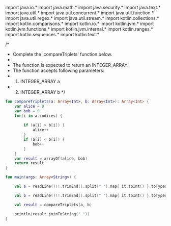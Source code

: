 import java.io.*
import java.math.*
import java.security.*
import java.text.*
import java.util.*
import java.util.concurrent.*
import java.util.function.*
import java.util.regex.*
import java.util.stream.*
import kotlin.collections.*
import kotlin.comparisons.*
import kotlin.io.*
import kotlin.jvm.*
import kotlin.jvm.functions.*
import kotlin.jvm.internal.*
import kotlin.ranges.*
import kotlin.sequences.*
import kotlin.text.*

/*
 * Complete the 'compareTriplets' function below.
 *
 * The function is expected to return an INTEGER_ARRAY.
 * The function accepts following parameters:
 *  1. INTEGER_ARRAY a
 *  2. INTEGER_ARRAY b
 */

```kotlin
fun compareTriplets(a: Array<Int>, b: Array<Int>): Array<Int> {
    var alice = 0
    var bob = 0
    for(i in a.indices) {
            
        if (a[i] > b[i]) {
            alice++
        }
        if (a[i] < b[i]) {
            bob++
        }
    }
    var result = arrayOf(alice, bob)
    return result
}

fun main(args: Array<String>) {

    val a = readLine()!!.trimEnd().split(" ").map{ it.toInt() }.toTypedArray()

    val b = readLine()!!.trimEnd().split(" ").map{ it.toInt() }.toTypedArray()

    val result = compareTriplets(a, b)

    println(result.joinToString(" "))
}
```

